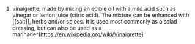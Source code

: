 1. vinaigrette; made by mixing an edible oil with a mild acid such as vinegar or lemon juice (citric acid). The mixture can be enhanced with [[salt]], herbs and/or spices. It is used most commonly as a salad dressing, but can also be used as a marinade^[https://en.wikipedia.org/wiki/Vinaigrette]